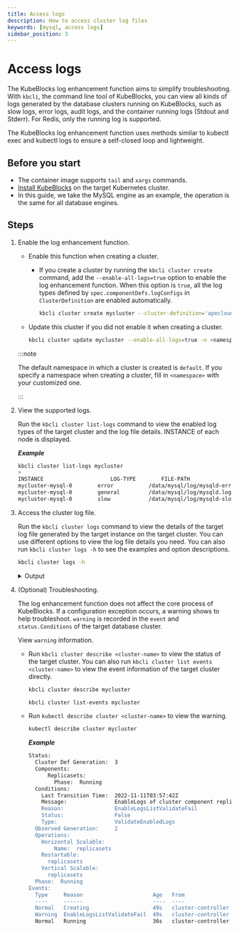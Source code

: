```yaml
---
title: Access logs
description: How to access cluster log files
keywords: [mysql, access logs]
sidebar_position: 3
---
```


# Access logs

The KubeBlocks log enhancement function aims to simplify troubleshooting. With `kbcli`, the command line tool of KubeBlocks, you can view all kinds of logs generated by the database clusters running on KubeBlocks, such as slow logs, error logs, audit logs, and the container running logs (Stdout and Stderr). For Redis, only the running log is supported.

The KubeBlocks log enhancement function uses methods similar to kubectl exec and kubectl logs to ensure a self-closed loop and lightweight.

## Before you start

- The container image supports `tail` and `xargs` commands.
- [Install KubeBlocks](./../../installation/install-and-uninstall-kbcli-and-kubeblocks.md#install-kubeblocks) on the target Kubernetes cluster.
- In this guide, we take the MySQL engine as an example, the operation is the same for all database engines.

## Steps

1. Enable the log enhancement function.

   * Enable this function when creating a cluster.

     * If you create a cluster by running the `kbcli cluster create` command, add the `--enable-all-logs=true` option to enable the log enhancement function. When this option is `true`, all the log types defined by `spec.componentDefs.logConfigs` in `ClusterDefinition` are enabled automatically.

       ```bash
       kbcli cluster create mycluster --cluster-definition='apecloud-mysql' --enable-all-logs=true 
       ```


    * Update this cluster if you did not enable it when creating a cluster.
       
       ```bash
       kbcli cluster update mycluster --enable-all-logs=true -n <namespace>
       ```
    
    :::note

    The default namespace in which a cluster is created is `default`. If you specify a namespace when creating a cluster, fill in `<namespace>` with your customized one.

    :::

2. View the supported logs.

   Run the `kbcli cluster list-logs` command to view the enabled log types of the target cluster and the log file details. INSTANCE of each node is displayed.

   ***Example***

   ```bash
   kbcli cluster list-logs mycluster
   >
   INSTANCE                     LOG-TYPE        FILE-PATH                                   SIZE        LAST-WRITTEN                          COMPONENT
   mycluster-mysql-0        error           /data/mysql/log/mysqld-error.log            6.4K        Feb 06, 2023 09:13 (UTC+00:00)        mysql
   mycluster-mysql-0        general         /data/mysql/log/mysqld.log                  5.9M        Feb 06, 2023 09:13 (UTC+00:00)        mysql
   mycluster-mysql-0        slow            /data/mysql/log/mysqld-slowquery.log        794         Feb 06, 2023 09:13 (UTC+00:00)        mysql       
   ```

3. Access the cluster log file.

   Run the `kbcli cluster logs` command to view the details of the target log file generated by the target instance on the target cluster. You can use different options to view the log file details you need.
   You can also run `kbcli cluster logs -h` to see the examples and option descriptions.

   ```bash
   kbcli cluster logs -h
   ```

    <details>

    <summary>Output</summary>

   ```bash
   Access cluster log file

   Examples:
     # Return snapshot logs from cluster mycluster with default primary instance (stdout)
     kbcli cluster logs mycluster

     # Display only the most recent 20 lines from cluster mycluster with default primary instance (stdout)
     kbcli cluster logs --tail=20 mycluster

     # Return snapshot logs from cluster mycluster with specify instance my-instance-0 (stdout)
     kbcli cluster logs mycluster --instance my-instance-0

     # Return snapshot logs from cluster mycluster with specify instance my-instance-0 and specify container
     # my-container (stdout)
     kbcli cluster logs mycluster --instance my-instance-0 -c my-container

     # Return slow logs from cluster mycluster with default primary instance
     kbcli cluster logs mycluster --file-type=slow

     # Begin streaming the slow logs from cluster mycluster with default primary instance
     kbcli cluster logs -f mycluster --file-type=slow

     # Return the specify file logs from cluster mycluster with specify instance my-instance-0
     kbcli cluster logs mycluster --instance my-instance-0 --file-path=/var/log/yum.log

     # Return the specify file logs from cluster mycluster with specify instance my-instance-0 and specify
     # container my-container
     kbcli cluster logs mycluster --instance my-instance-0 -c my-container --file-path=/var/log/yum.log
   ```
   </details>

4. (Optional) Troubleshooting.

     The log enhancement function does not affect the core process of KubeBlocks. If a configuration exception occurs, a warning shows to help troubleshoot.
     `warning` is recorded in the `event` and `status.Conditions` of the target database cluster.

     View `warning` information.

     - Run `kbcli cluster describe <cluster-name>` to view the status of the target cluster. You can also run `kbcli cluster list events <cluster-name>` to view the event information of the target cluster directly.

       ```bash
       kbcli cluster describe mycluster
       ```

       ```bash
       kbcli cluster list-events mycluster
       ```

     - Run `kubectl describe cluster <cluster-name>` to view the warning.

       ```bash
       kubectl describe cluster mycluster
       ```
  
        ***Example***

        ```bash
        Status:
          Cluster Def Generation:  3
          Components:
              Replicasets:
                Phase:  Running
          Conditions:
            Last Transition Time:  2022-11-11T03:57:42Z
            Message:               EnableLogs of cluster component replicasets has invalid value [errora slowa] which isn't defined in cluster definition component replicasets
            Reason:                EnableLogsListValidateFail
            Status:                False
            Type:                  ValidateEnabledLogs
          Observed Generation:     2
          Operations:
            Horizontal Scalable:
                Name:  replicasets
            Restartable:
              replicasets
            Vertical Scalable:
              replicasets
          Phase:  Running
        Events:
          Type     Reason                      Age   From                Message
          ----     ------                      ----  ----                -------
          Normal   Creating                    49s   cluster-controller  Start Creating in Cluster: release-name-error
          Warning  EnableLogsListValidateFail  49s   cluster-controller  EnableLogs of cluster component replicasets has invalid value [errora slowa] which isn't defined in cluster definition component replicasets
          Normal   Running                     36s   cluster-controller  Cluster: release-name-error is ready, current phase is Running
        ```

